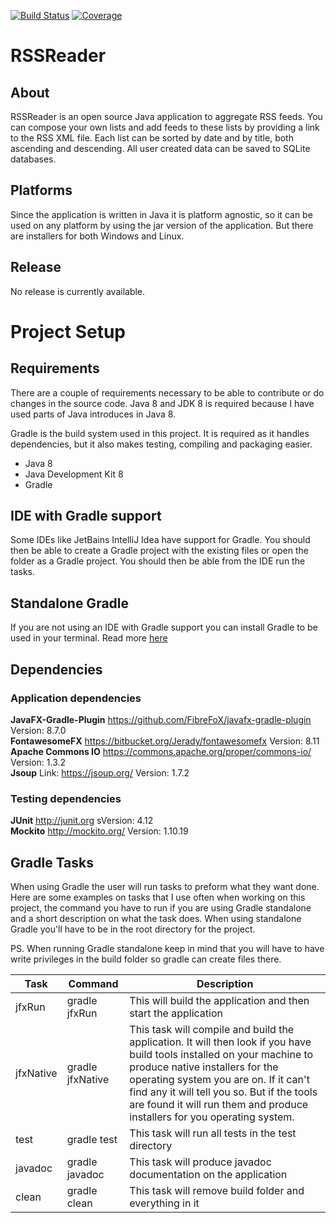 [![Build Status](https://travis-ci.org/axnion/rssreader.svg?branch=master)](https://travis-ci.org/axnion/rssreader)
[![Coverage](https://codecov.io/gh/axnion/rssreader/branch/master/graph/badge.svg)](https://codecov.io/gh/axnion/rssreader)


# RSSReader
## About
RSSReader is an open source Java application to aggregate RSS feeds. You can compose your own lists and add feeds to these lists by providing a link to the RSS XML file. Each list can  be sorted by date and by title, both ascending and descending. All user created data can be saved to SQLite databases.

## Platforms
Since the application is written in Java it is platform agnostic, so it can be used on any platform by using the jar version of the application. But there are installers for both Windows and Linux.

## Release
No release is currently available.

# Project Setup
## Requirements
There are a couple of requirements necessary to be able to contribute or do changes in the source code. Java 8 and JDK 8 is required because I have used parts of Java introduces in Java 8.

Gradle is the build system used in this project. It is required as it handles dependencies, but it also makes testing, compiling and packaging easier.

* Java 8
* Java Development Kit 8
* Gradle

## IDE with Gradle support
Some IDEs like JetBains IntelliJ Idea have support for Gradle. You should then be able to create a Gradle project with the existing files or open the folder as a Gradle project. You should then be able from the IDE run the tasks.

## Standalone Gradle
If you are not using an IDE with Gradle support you can install Gradle to be used in your terminal. Read more [here](http://gradle.org)

## Dependencies
### Application dependencies
**JavaFX-Gradle-Plugin** https://github.com/FibreFoX/javafx-gradle-plugin Version: 8.7.0<br>
**FontawesomeFX** https://bitbucket.org/Jerady/fontawesomefx Version: 8.11<br>
**Apache Commons IO** https://commons.apache.org/proper/commons-io/ Version: 1.3.2<br>
**Jsoup** Link: https://jsoup.org/ Version: 1.7.2<br>

### Testing dependencies
**JUnit** http://junit.org sVersion: 4.12<br>
**Mockito** http://mockito.org/ Version: 1.10.19<br>

## Gradle Tasks
When using Gradle the user will run tasks to preform what they want done. Here are some examples on tasks that I use often when working on this project, the command you have to run if you are using Gradle standalone and a short description on what the task does. When using standalone Gradle you'll have to be in the root directory for the project.

PS. When running Gradle standalone keep in mind that you will have to have write privileges in the build folder so gradle can create files there.

|Task|Command|Description|
|----|----|----|
|jfxRun|gradle jfxRun|This will build the application and then start the application|
|jfxNative|gradle jfxNative|This task will compile and build the application. It will then look if you have build tools installed on your machine to produce native installers for the operating system you are on. If it can't find any it will tell you so. But if the tools are found it will run them and produce installers for you operating system.
|test|gradle test|This task will run all tests in the test directory|
|javadoc|gradle javadoc|This task will produce javadoc documentation on the application|
|clean|gradle clean|This task will remove build folder and everything in it|
